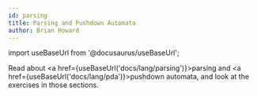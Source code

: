 ```yaml
---
id: parsing
title: Parsing and Pushdown Automata
author: Brian Howard
---
```

import useBaseUrl from '@docusaurus/useBaseUrl';

Read about <a href={useBaseUrl('docs/lang/parsing')}>parsing</a> and <a href={useBaseUrl('docs/lang/pda')}>pushdown automata</a>, and look at the exercises in those sections.
